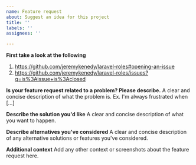 ```yaml
---
name: Feature request
about: Suggest an idea for this project
title: ''
labels: ''
assignees: ''

---
```


**First take a look at the following**
1. https://github.com/jeremykenedy/laravel-roles#opening-an-issue 
2. https://github.com/jeremykenedy/laravel-roles/issues?q=is%3Aissue+is%3Aclosed

**Is your feature request related to a problem? Please describe.**
A clear and concise description of what the problem is. Ex. I'm always frustrated when [...]

**Describe the solution you'd like**
A clear and concise description of what you want to happen.

**Describe alternatives you've considered**
A clear and concise description of any alternative solutions or features you've considered.

**Additional context**
Add any other context or screenshots about the feature request here.
